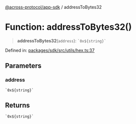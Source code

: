 [@across-protocol/app-sdk](../README.md) / addressToBytes32

# Function: addressToBytes32()

> **addressToBytes32**(`address`): `` `0x${string}` ``

Defined in: [packages/sdk/src/utils/hex.ts:37](https://github.com/across-protocol/toolkit/blob/6b29eb5487c0ac0b498f1f420b1793303bd8b70a/packages/sdk/src/utils/hex.ts#L37)

## Parameters

### address

`` `0x${string}` ``

## Returns

`` `0x${string}` ``
